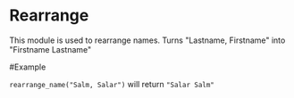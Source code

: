 Rearrange
============

This module is used to rearrange names.
Turns "Lastname, Firstname" into "Firstname Lastname"

#Example

`rearrange_name("Salm, Salar")`
will return `"Salar Salm"`

